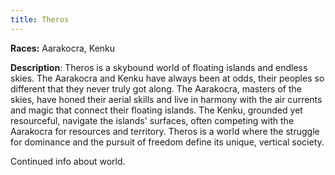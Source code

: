 ```yaml
---
title: Theros
---
```

**Races:** Aarakocra, Kenku

**Description**: Theros is a skybound world of floating islands and endless skies. The Aarakocra and Kenku have always been at odds, their peoples so different that they never truly got along. The Aarakocra, masters of the skies, have honed their aerial skills and live in harmony with the air currents and magic that connect their floating islands. The Kenku, grounded yet resourceful, navigate the islands' surfaces, often competing with the Aarakocra for resources and territory. Theros is a world where the struggle for dominance and the pursuit of freedom define its unique, vertical society.

<!--more-->

<div class="todo">Continued info about world.</div>